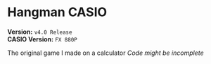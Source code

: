# Hangman CASIO
**Version:** `v4.0 Release`  
**CASIO Version:** `FX 880P`

The original game I made on a calculator
*Code might be incomplete*
